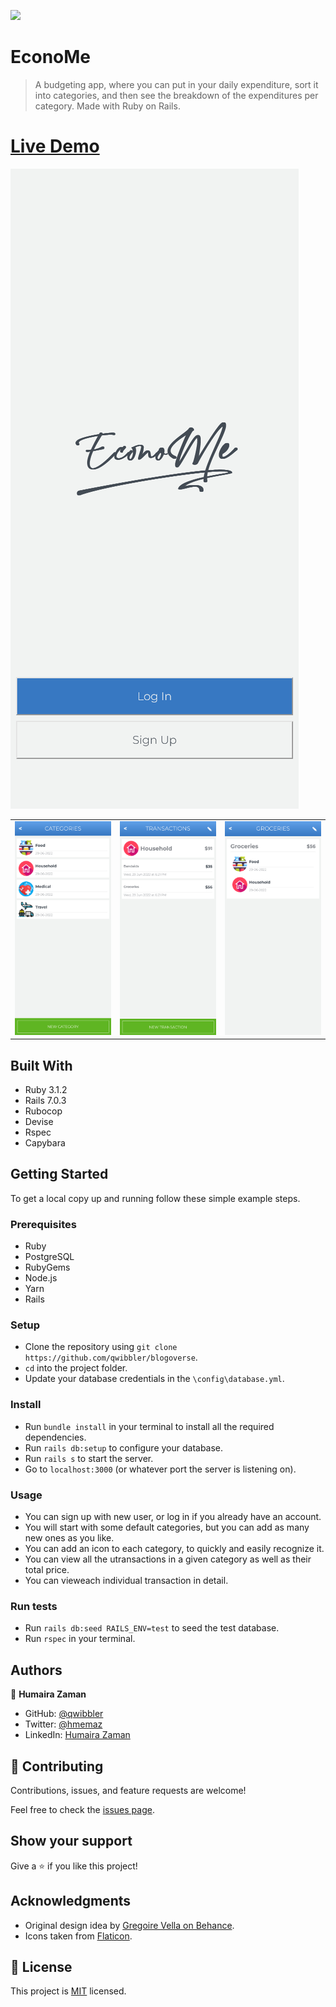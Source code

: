 ![](https://img.shields.io/badge/Microverse-blueviolet)

# EconoMe

> A budgeting app, where you can put in your daily expenditure, sort it into categories, and then see the breakdown of the expenditures per category. Made with Ruby on Rails.

# [Live Demo](http://146.190.214.105/)

![splash_page](./app/assets/images/home.png)

 |   |   |   |
 | - |:-:| -:|
 |![category_page](./app/assets/images/categories.png) | ![transactions_page](./app/assets/images/transactions.png) | ![details_page](./app/assets/images/details.png) |

## Built With

- Ruby 3.1.2
- Rails 7.0.3
- Rubocop
- Devise
- Rspec
- Capybara

## Getting Started

To get a local copy up and running follow these simple example steps.

### Prerequisites
- Ruby
- PostgreSQL
- RubyGems
- Node.js
- Yarn
- Rails
### Setup
- Clone the repository using `git clone https://github.com/qwibbler/blogoverse`.
- `cd` into the project folder.
- Update your database credentials in the `\config\database.yml`.

### Install
- Run `bundle install` in your terminal to install all the required dependencies.
- Run `rails db:setup` to configure your database.
- Run `rails s` to start the server.
- Go to `localhost:3000` (or whatever port the server is listening on).

### Usage
- You can sign up with new user, or log in if you already have an account.
- You will start with some default categories, but you can add as many new ones as you like.
- You can add an icon to each category, to quickly and easily recognize it.
- You can view all the utransactions in a given category as well as their total price.
- You can vieweach individual transaction in detail.
### Run tests
- Run `rails db:seed RAILS_ENV=test` to seed the test database.
- Run `rspec` in your terminal.
<!-- ### Deployment -->

## Authors

👤 **Humaira Zaman**

- GitHub: [@qwibbler](https://github.com/qwibbler)
- Twitter: [@hmemaz](https://twitter.com/hmemaz)
- LinkedIn: [Humaira Zaman](https://www.linkedin.com/in/hmemaz1994/)

## 🤝 Contributing

Contributions, issues, and feature requests are welcome!

Feel free to check the [issues page](../../issues/).

## Show your support

Give a ⭐️ if you like this project!

## Acknowledgments

- Original design idea by [Gregoire Vella on Behance](https://www.behance.net/gregoirevella).
- Icons taken from [Flaticon](https://www.flaticon.com/).

## 📝 License
This project is [MIT](./MIT.md) licensed.
